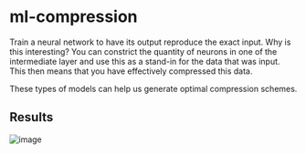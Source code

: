 # ml-compression

Train a neural network to have its output reproduce the exact input. Why is this interesting? You can constrict the quantity of neurons in one of the intermediate layer and use this as a stand-in for the data that was input. This then means that you have effectively compressed this data.

These types of models can help us generate optimal compression schemes.

## Results

![image](https://github.com/user-attachments/assets/86069543-ec8c-46b8-a559-116e5f2c77b4)
